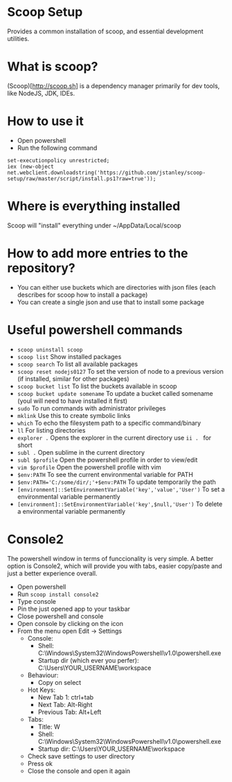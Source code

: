 # Scoop Setup

Provides a common installation of scoop, and essential development utilities.

# What is scoop?

(Scoop)[http://scoop.sh] is a dependency manager primarily for dev tools, like NodeJS, JDK, IDEs.

# How to use it

- Open powershell
- Run the following command
```
set-executionpolicy unrestricted;
iex (new-object net.webclient.downloadstring('https://github.com/jstanley/scoop-setup/raw/master/script/install.ps1?raw=true'));
```

# Where is everything installed

Scoop will "install" everything under ~/AppData/Local/scoop

# How to add more entries to the repository?

- You can either use buckets which are directories with json files (each describes for scoop how to install a package)
- You can create a single json and use that to install some package

# Useful powershell commands

- ```scoop uninstall scoop```
- ```scoop list``` Show installed packages
- ```scoop search``` To list all available packages
- ```scoop reset nodejs0127``` To set the version of node to a previous version (if installed, similar for other packages)
- ```scoop bucket list``` To list the buckets available in scoop
- ```scoop bucket update somename``` To update a bucket called somename (youl will need to have installed it first)
- ```sudo``` To run commands with administrator privileges
- ```mklink``` Use this to create symbolic links
- ```which``` To echo the filesystem path to a specific command/binary
- ```ll``` For listing directories
- ```explorer .``` Opens the explorer in the current directory use ```ii . ``` for short
- ```subl .``` Open sublime in the current directory
- ```subl $profile``` Open the powershell profile in order to view/edit
- ```vim $profile``` Open the powershell profile with vim
- ```$env:PATH``` To see the current environmental variable for PATH
- ```$env:PATH='C:/some/dir/;'+$env:PATH``` To update temporarily the path
- ```[environment]::SetEnvironmentVariable('key','value','User')``` To set a environmental variable permanently
- ```[environment]::SetEnvironmentVariable('key',$null,'User')``` To delete a environmental variable permanently

# Console2

The powershell window in terms of funccionality is very simple. A better option is Console2, which will provide you with tabs, easier copy/paste and just a better experience overall.


- Open powershell
- Run ```scoop install console2```
- Type console
- Pin the just opened app to your taskbar
- Close powershell and console
- Open console by clicking on the icon
- From the menu open Edit -> Settings
  - Console:
    - Shell: C:\Windows\System32\WindowsPowershell\v1.0\powershell.exe
    - Startup dir (which ever you perfer): C:\Users\YOUR_USERNAME\workspace 
  - Behaviour:
  	- Copy on select
  - Hot Keys:
  	- New Tab 1: ctrl+tab
  	- Next Tab: Alt-Right
  	- Previous Tab: Alt+Left
  - Tabs:
  	- Title: W
  	- Shell: C:\Windows\System32\WindowsPowershell\v1.0\powershell.exe
  	- Startup dir: C:\Users\YOUR_USERNAME\workspace
  - Check save settings to user directory
  - Press ok
  - Close the console and open it again







